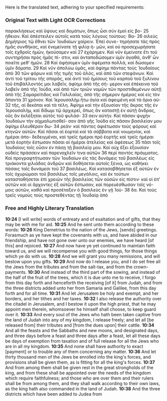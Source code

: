 Here is the translated text, adhering to your specified requirements:

### Original Text with Light OCR Corrections

παρακλήσεως καὶ ὕψους καὶ δομάτων, ὅπως ὦσι σὺν ἐμοὶ εἰς βο-
25 ήθειαν. Καὶ ἀπέστειλεν αὐτοῖς κατὰ τοὺς λόγους τούτους· Βα-
26 σιλεὺς Δημήτριος τῷ ἔθνει τῶν Ἰουδαίων χαίρειν. Ἐπεὶ συνε-
    τηρήσατε τὰς πρὸς ἡμᾶς συνθήκας, καὶ ἐνεμείνατε τῇ φιλίᾳ ἡ-
    μῶν, καὶ οὐ προσεχωρήσατε τοῖς ἐχθροῖς ἡμῶν, ἠκούσαμεν καὶ
27 ἐχάρημεν. Καὶ νῦν ἐμείνατε ἔτι τοῦ συντηρῆσαι πρὸς ἡμᾶς πί-
    στιν, καὶ ἀνταποδώσομεν ὑμῖν ἀγαθά, ἀνθ’ ὧν ποιεῖτε μεθ’ ἡμῶν.
28 Καὶ ἀφήσομεν ὑμῖν ἀφέματα πολλὰ, καὶ δώσομεν ὑμῖν δόματα.
29 Καὶ νῦν ἀπολύω ὑμᾶς, καὶ ἀφίημι πάντας τοὺς Ἰουδαίους ἀπὸ
30 τῶν φόρων καὶ τῆς τιμῆς τοῦ ἁλὸς, καὶ ἀπὸ τῶν στεφάνων. Καὶ
    ἀντὶ τοῦ τρίτου τῆς σπορᾶς, καὶ ἀντὶ τοῦ ἡμίσους τοῦ καρποῦ
    τοῦ ξυλίνου τοῦ ἐπιβάλλοντός μοι λαβεῖν, ἀφίημι ἀπὸ τῆς σή-
    μερον καὶ ἐπέκεινα τοῦ λαβεῖν ἀπὸ τῆς Ἰούδα, καὶ ἀπὸ τῶν
    τριῶν νομῶν τῶν προστιθεμένων αὐτῇ ἀπὸ τῆς Σαμαρείτιδος
    καὶ Γαλιλαίας, ἀπὸ τῆς σήμερον ἡμέρας καὶ εἰς τὸν ἅπαντα
31 χρόνον. Καὶ Ἱερουσαλὴμ ἤτω ἁγία καὶ ἀφειμένη καὶ τὰ ὅρια αὐ-
32 τῆς, αἱ δεκάται καὶ τὰ τέλη. Ἀφίημι καὶ τὴν ἐξουσίαν τῆς
    ἄκρας τῆς ἐν Ἱερουσαλὴμ, καὶ δίδωμι τῷ ἀρχιερεῖ, ὅπως ἂν
    καταστῇ ἐν αὐτῇ ἄνδρας, οὓς ἂν ἐκλέξηται αὐτὸς τοῦ φυλάσ-
33 σειν αὐτήν. Καὶ πᾶσαν ψυχὴν Ἰουδαίων τὴν αἰχμαλωτισθεῖ-
    σαν ἀπὸ γῆς Ἰούδα εἰς πᾶσαν βασιλείαν μου ἀφίημι ἐλευθέραν δω-
34 ρεάν· καὶ πάντες ἀφιέτωσαν τοὺς φόρους καὶ κτηνῶν αὐτῶν. Καὶ
    πᾶσαι αἱ ἑορταὶ καὶ τὰ σάββατα καὶ νουμηνίαι, καὶ ἡμέραι ἀπο-
    δεδειγμέναι, καὶ τρεῖς ἡμέραι πρὸ ἑορτῆς καὶ τρεῖς ἡμέραι
    μετὰ ἑορτὴν ἔστωσαν πᾶσαι αἱ ἡμέραι ἀτελείας καὶ ἀφέσεως
35 πᾶσι τοῖς Ἰουδαίοις τοῖς οὖσιν ἐν πάσῃ τῇ βασιλείᾳ μου. Καὶ
    οὐχ ἕξει ἐξουσίαν οὐδεὶς πράσσειν καὶ παρενοχλεῖν τινα αὐτῶν
36 περὶ παντὸς πράγματος. Καὶ προγραφτήτωσαν τῶν Ἰουδαίων εἰς
    τὰς δυνάμεις τοῦ βασιλέως εἰς τριάκοντα χιλιάδας ἀνδρῶν καὶ
    δοθήσεται αὐτοῖς ξένια, ὡς καθήκει πάσαις ταῖς δυνάμεσι τοῦ
37 βασιλέως. Καὶ κατασαβθήσεται ἐξ αὐτῶν ἐν τοῖς ὀχυρώμασι τοῦ
    βασιλέως τοῖς μεγάλοις, καὶ ἐκ τούτων κατασταθήσεται ἐπὶ
    χρειῶν τῆς βασιλείας τῶν οὐσῶν εἰς πίστιν· καὶ οἱ ἐπ’ αὐτῶν
    καὶ οἱ ἄρχοντες ἐξ αὐτῶν ἔστωσαν, καὶ πορευέσθωσαν τοῖς νό-
    μοις αὐτῶν, καθὰ καὶ προσέταξεν ὁ βασιλεὺς ἐν γῇ Ἰού-
38 δα. Καὶ τοὺς τρεῖς νομοὺς τοὺς προστεθέντας τῇ Ἰουδαίᾳ ἀπὸ

### Free and Highly Literary Translation

**10:24** [I will write] words of entreaty and of exaltation and of gifts, that they may be with me for aid.
**10:25** And he sent unto them according to these words:
**10:26** King Demetrius to the nation of the Jews, [sends] greetings. Forasmuch as ye have kept the covenants with us, and have abided in our friendship, and have not gone over unto our enemies, we have heard [of this] and rejoiced.
**10:27** And now have ye yet continued to maintain faith toward us, and we will recompense you with good things, for those things which ye do with us.
**10:28** And we will grant you many remissions, and will bestow upon you gifts.
**10:29** And now do I release you, and I do set free all the Jews from the tributes and from the salt-tax, and from the crown-payments.
**10:30** And instead of the third part of the sowing, and instead of the half of the fruit of the trees, which it is due unto me to receive, I forgo from this day forth and henceforth the receiving [of it] from Judah, and from the three districts added unto her from Samaria and Galilee, from this day forth and for all time.
**10:31** And let Jerusalem be holy and exempt, and her borders, and her tithes and her taxes.
**10:32** I also release the authority over the citadel in Jerusalem, and I bestow it upon the high priest, that he may appoint men therein, whomsoever he himself shall choose, to keep guard over it.
**10:33** And every soul of the Jews who hath been taken captive from the land of Judah into any of my kingdom, I release freely; and let all [be released from] their tributes and [from the dues upon] their cattle.
**10:34** And all the feasts and the Sabbaths and new moons, and designated days, and three days before a feast and three days after a feast, let all these days be days of exemption from taxation and of full release for all the Jews who are in all my kingdom.
**10:35** And none shall have authority to exact [payment] or to trouble any of them concerning any matter.
**10:36** And let thirty thousand men of the Jews be enrolled into the king's forces, and provisions shall be given them, as is fitting for all the king's forces.
**10:37** And from among them shall be given rest in the great strongholds of the king, and from these shall be appointed over the needs of the kingdom which require faithfulness; and those who are over them and their rulers shall be from among them, and they shall walk according to their own laws, as the king hath also commanded in the land of Judah.
**10:38** And the three districts which have been added to Judea from